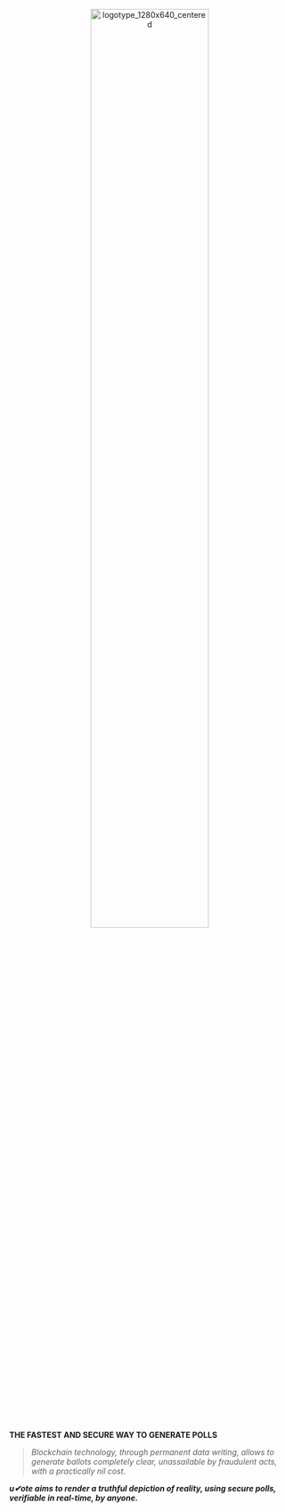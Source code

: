 <p align="center"><img src="https://github.com/uvote/uvote.github.io/assets/100132995/0b1077be-ad4e-4861-b796-7a1401dd0b02" alt="logotype_1280x640_centered" width='65%'></p>


**THE FASTEST AND SECURE WAY TO GENERATE POLLS**

>*Blockchain technology, through permanent data writing, allows to generate ballots completely clear, unassailable by fraudulent acts, with a practically nil cost.*

***u✔ote aims to render a truthful depiction of reality, using secure polls, verifiable in real-time, by anyone.***

